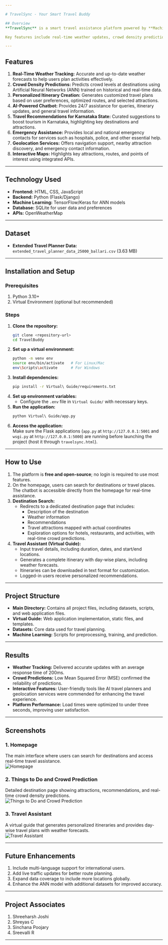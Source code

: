```yaml
---

# TravelSync - Your Smart Travel Buddy  

## Overview  
**TravelSync** is a smart travel assistance platform powered by **Machine Learning (ML)** and **Generative AI (GenAI)**. It is designed to simplify and enhance travel planning by offering real-time data, AI-driven recommendations, and key tools for a seamless experience. The platform addresses inefficiencies in traditional travel planning by integrating multiple functionalities into one comprehensive solution.  

Key features include real-time weather updates, crowd density predictions, personalized itinerary generation, and interactive chatbot assistance. These features are enhanced by geolocation services and dynamic recommendations for attractions, making it an intuitive and reliable travel planning tool.  

---
```


## Features  
1. **Real-Time Weather Tracking:** Accurate and up-to-date weather forecasts to help users plan activities effectively.  
2. **Crowd Density Predictions:** Predicts crowd levels at destinations using Artificial Neural Networks (ANN) trained on historical and real-time data.  
3. **Personalized Itinerary Creation:** Generates customized travel plans based on user preferences, optimized routes, and selected attractions.  
4. **AI-Powered Chatbot:** Provides 24/7 assistance for queries, itinerary updates, and general travel information.  
5. **Travel Recommendations for Karnataka State:** Curated suggestions to boost tourism in Karnataka, highlighting key destinations and attractions.  
6. **Emergency Assistance:** Provides local and national emergency contacts for services such as hospitals, police, and other essential help.  
7. **Geolocation Services:** Offers navigation support, nearby attraction discovery, and emergency contact information.  
8. **Interactive Maps:** Highlights key attractions, routes, and points of interest using integrated APIs.  

---

## Technology Used  
- **Frontend:** HTML, CSS, JavaScript  
- **Backend:** Python (Flask/Django)  
- **Machine Learning:** TensorFlow/Keras for ANN models  
- **Database:** SQLite for user data and preferences  
- **APIs:** OpenWeatherMap  

---

## Dataset  
- **Extended Travel Planner Data:** `extended_travel_planner_data_25000_ballari.csv` (3.63 MB)  

---

## Installation and Setup  

### Prerequisites  
1. Python 3.10+  
2. Virtual Environment (optional but recommended)  

### Steps  
1. **Clone the repository:**  
   ```bash  
   git clone <repository-url>  
   cd TravelBuddy  
   ```  
2. **Set up a virtual environment:**  
   ```bash  
   python -m venv env  
   source env/bin/activate   # For Linux/Mac  
   env\Scripts\activate      # For Windows  
   ```  
3. **Install dependencies:**  
   ```bash  
   pip install -r Virtual\ Guide/requirements.txt  
   ```  
4. **Set up environment variables:**  
   - Configure the `.env` file in `Virtual Guide/` with necessary keys.  
5. **Run the application:**  
   ```bash  
   python Virtual\ Guide/app.py  
   ```  
6. **Access the application:**  
   Make sure the Flask applications (`app.py` at `http://127.0.0.1:5001` and `wsgi.py` at `http://127.0.0.1:5000`) are running before launching the project (host it through `travelsync.html`).  

---

## How to Use  

1. The platform is **free and open-source**; no login is required to use most features.  
2. On the homepage, users can search for destinations or travel places. The chatbot is accessible directly from the homepage for real-time assistance.  
3. **Destination Search:**  
   - Redirects to a dedicated destination page that includes:  
     - Description of the destination  
     - Weather information  
     - Recommendations  
     - Travel attractions mapped with actual coordinates  
     - Exploration options for hotels, restaurants, and activities, with real-time crowd predictions.  
4. **Travel Assistant (Virtual Guide):**  
   - Input travel details, including duration, dates, and start/end locations.  
   - Generates a complete itinerary with day-wise plans, including weather forecasts.  
   - Itineraries can be downloaded in text format for customization.  
   - Logged-in users receive personalized recommendations.  

---

## Project Structure  
- **Main Directory:** Contains all project files, including datasets, scripts, and web application files.  
- **Virtual Guide:** Web application implementation, static files, and templates.  
- **Datasets:** Core data used for travel planning.  
- **Machine Learning:** Scripts for preprocessing, training, and prediction.  

---

## Results  
- **Weather Tracking:** Delivered accurate updates with an average response time of 200ms.  
- **Crowd Predictions:** Low Mean Squared Error (MSE) confirmed the reliability of predictions.  
- **Interactive Features:** User-friendly tools like AI travel planners and geolocation services were commended for enhancing the travel experience.  
- **Platform Performance:** Load times were optimized to under three seconds, improving user satisfaction.  

---

## Screenshots  

### 1. Homepage  
The main interface where users can search for destinations and access real-time travel assistance.  
![Homepage](screenshots/STA_SS1.png)  

### 2. Things to Do and Crowd Prediction  
Detailed destination page showing attractions, recommendations, and real-time crowd density predictions.  
![Things to Do and Crowd Prediction](screenshots/STA_SS2.png)  

### 3. Travel Assistant  
A virtual guide that generates personalized itineraries and provides day-wise travel plans with weather forecasts.  
![Travel Assistant](screenshots/STA_SS3.png)  
  
---

## Future Enhancements  
1. Include multi-language support for international users.  
2. Add live traffic updates for better route planning.  
3. Expand data coverage to include more locations globally.  
4. Enhance the ANN model with additional datasets for improved accuracy.  

---

## Project Associates  
1. Shreeharsh Joshi  
2. Shreyas C  
3. Sinchana Poojary  
4. Sreevalli R  

---
